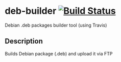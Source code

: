 # deb-builder [![Build Status](https://travis-ci.org/zlig/deb-builder.svg?branch=master)](https://travis-ci.org/zlig/deb-builder)
Debian .deb packages builder tool (using Travis)

## Description

Builds Debian package (.deb) and upload it via FTP
